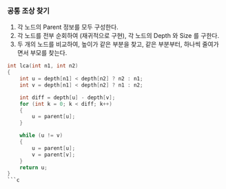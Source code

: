 ### 공통 조상 찾기

1. 각 노드의 Parent 정보를 모두 구성한다.
2. 각 노드를 전부 순회하여 (재귀적으로 구현), 각 노드의 Depth 와 Size 를 구한다.
3. 두 개의 노드를 비교하여, 높이가 같은 부분을 찾고, 같은 부분부터, 하나씩 줄여가면서 부모를 찾는다.

```c
int lca(int n1, int n2)
{
	int u = depth[n1] < depth[n2] ? n2 : n1;
	int v = depth[n1] < depth[n2] ? n1 : n2;

	int diff = depth[u] - depth[v];
	for (int k = 0; k < diff; k++)
	{
		u = parent[u];
	}

	while (u != v)
	{
		u = parent[u];
		v = parent[v];
	}
	return u;
}
```c
